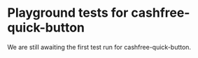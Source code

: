 # Playground tests for cashfree-quick-button
We are still awaiting the first test run for cashfree-quick-button.
